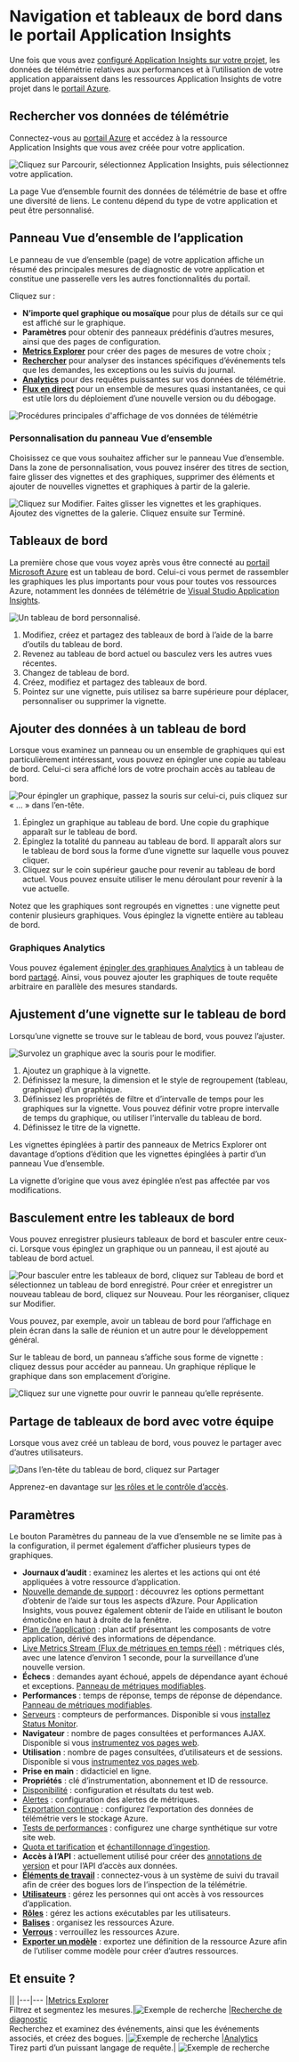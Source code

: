 <properties
	pageTitle="Utilisation du portail Application Insights"
	description="Mesures, recherche, tableaux de bord et paramètres dans Application Insights."
	services="application-insights"
    documentationCenter=""
	authors="alancameronwills"
	manager="douge"/>

<tags
	ms.service="application-insights"
	ms.workload="tbd"
	ms.tgt_pltfrm="ibiza"
	ms.devlang="multiple"
	ms.topic="article" 
	ms.date="07/30/2016"
	ms.author="awills"/>

# Navigation et tableaux de bord dans le portail Application Insights

Une fois que vous avez [configuré Application Insights sur votre projet](app-insights-overview.md), les données de télémétrie relatives aux performances et à l’utilisation de votre application apparaissent dans les ressources Application Insights de votre projet dans le [portail Azure](https://portal.azure.com).

## Rechercher vos données de télémétrie

Connectez-vous au [portail Azure](https://portal.azure.com) et accédez à la ressource Application Insights que vous avez créée pour votre application.

![Cliquez sur Parcourir, sélectionnez Application Insights, puis sélectionnez votre application.](./media/app-insights-dashboards/00-start.png)

La page Vue d’ensemble fournit des données de télémétrie de base et offre une diversité de liens. Le contenu dépend du type de votre application et peut être personnalisé.


## Panneau Vue d’ensemble de l’application

Le panneau de vue d’ensemble (page) de votre application affiche un résumé des principales mesures de diagnostic de votre application et constitue une passerelle vers les autres fonctionnalités du portail.

Cliquez sur :

* **N’importe quel graphique ou mosaïque** pour plus de détails sur ce qui est affiché sur le graphique.
* **Paramètres** pour obtenir des panneaux prédéfinis d’autres mesures, ainsi que des pages de configuration.
* [**Metrics Explorer**](app-insights-metrics-explorer.md) pour créer des pages de mesures de votre choix ;
* [**Rechercher**](app-insights-diagnostic-search.md) pour analyser des instances spécifiques d’événements tels que les demandes, les exceptions ou les suivis du journal.
* [**Analytics**](app-insights-analytics.md) pour des requêtes puissantes sur vos données de télémétrie.
* [**Flux en direct**](app-insights-metrics-explorer.md#live-stream) pour un ensemble de mesures quasi instantanées, ce qui est utile lors du déploiement d’une nouvelle version ou du débogage.


![Procédures principales d'affichage de vos données de télémétrie](./media/app-insights-dashboards/010-oview.png)


### Personnalisation du panneau Vue d’ensemble 

Choisissez ce que vous souhaitez afficher sur le panneau Vue d’ensemble. Dans la zone de personnalisation, vous pouvez insérer des titres de section, faire glisser des vignettes et des graphiques, supprimer des éléments et ajouter de nouvelles vignettes et graphiques à partir de la galerie.

![Cliquez sur Modifier. Faites glisser les vignettes et les graphiques. Ajoutez des vignettes de la galerie. Cliquez ensuite sur Terminé.](./media/app-insights-dashboards/020-customize.png)

## Tableaux de bord

La première chose que vous voyez après vous être connecté au [portail Microsoft Azure](https://portal.azure.com) est un tableau de bord. Celui-ci vous permet de rassembler les graphiques les plus importants pour vous pour toutes vos ressources Azure, notamment les données de télémétrie de [Visual Studio Application Insights](app-insights-overview.md).
 

![Un tableau de bord personnalisé.](./media/app-insights-dashboards/31.png)


1. Modifiez, créez et partagez des tableaux de bord à l’aide de la barre d’outils du tableau de bord.
2. Revenez au tableau de bord actuel ou basculez vers les autres vues récentes.
3. Changez de tableau de bord.
4. Créez, modifiez et partagez des tableaux de bord.
5. Pointez sur une vignette, puis utilisez sa barre supérieure pour déplacer, personnaliser ou supprimer la vignette.

## Ajouter des données à un tableau de bord

Lorsque vous examinez un panneau ou un ensemble de graphiques qui est particulièrement intéressant, vous pouvez en épingler une copie au tableau de bord. Celui-ci sera affiché lors de votre prochain accès au tableau de bord.

![Pour épingler un graphique, passez la souris sur celui-ci, puis cliquez sur « ... » dans l’en-tête.](./media/app-insights-dashboards/33.png)

1. Épinglez un graphique au tableau de bord. Une copie du graphique apparaît sur le tableau de bord.
2. Épinglez la totalité du panneau au tableau de bord. Il apparaît alors sur le tableau de bord sous la forme d’une vignette sur laquelle vous pouvez cliquer.
3. Cliquez sur le coin supérieur gauche pour revenir au tableau de bord actuel. Vous pouvez ensuite utiliser le menu déroulant pour revenir à la vue actuelle.

Notez que les graphiques sont regroupés en vignettes : une vignette peut contenir plusieurs graphiques. Vous épinglez la vignette entière au tableau de bord.

### Graphiques Analytics

Vous pouvez également [épingler des graphiques Analytics](app-insights-analytics-using.md#pin-to-dashboard) à un tableau de bord [partagé](#share-dashboards-with-your-team). Ainsi, vous pouvez ajouter les graphiques de toute requête arbitraire en parallèle des mesures standards.

## Ajustement d’une vignette sur le tableau de bord

Lorsqu’une vignette se trouve sur le tableau de bord, vous pouvez l’ajuster.

![Survolez un graphique avec la souris pour le modifier.](./media/app-insights-dashboards/36.png)

1. Ajoutez un graphique à la vignette.
2. Définissez la mesure, la dimension et le style de regroupement (tableau, graphique) d’un graphique.
3. Définissez les propriétés de filtre et d’intervalle de temps pour les graphiques sur la vignette. Vous pouvez définir votre propre intervalle de temps du graphique, ou utiliser l’intervalle du tableau de bord.
4. Définissez le titre de la vignette.

Les vignettes épinglées à partir des panneaux de Metrics Explorer ont davantage d’options d’édition que les vignettes épinglées à partir d’un panneau Vue d’ensemble.

La vignette d’origine que vous avez épinglée n’est pas affectée par vos modifications.


## Basculement entre les tableaux de bord

Vous pouvez enregistrer plusieurs tableaux de bord et basculer entre ceux-ci. Lorsque vous épinglez un graphique ou un panneau, il est ajouté au tableau de bord actuel.

![Pour basculer entre les tableaux de bord, cliquez sur Tableau de bord et sélectionnez un tableau de bord enregistré. Pour créer et enregistrer un nouveau tableau de bord, cliquez sur Nouveau. Pour les réorganiser, cliquez sur Modifier.](./media/app-insights-dashboards/32.png)

Vous pouvez, par exemple, avoir un tableau de bord pour l’affichage en plein écran dans la salle de réunion et un autre pour le développement général.


Sur le tableau de bord, un panneau s’affiche sous forme de vignette : cliquez dessus pour accéder au panneau. Un graphique réplique le graphique dans son emplacement d’origine.

![Cliquez sur une vignette pour ouvrir le panneau qu’elle représente.](./media/app-insights-dashboards/35.png)


## Partage de tableaux de bord avec votre équipe

Lorsque vous avez créé un tableau de bord, vous pouvez le partager avec d’autres utilisateurs.

![Dans l’en-tête du tableau de bord, cliquez sur Partager](./media/app-insights-dashboards/41.png)

Apprenez-en davantage sur [les rôles et le contrôle d’accès](app-insights-resources-roles-access-control.md).

## Paramètres

Le bouton Paramètres du panneau de la vue d’ensemble ne se limite pas à la configuration, il permet également d’afficher plusieurs types de graphiques.

* **Journaux d’audit** : examinez les alertes et les actions qui ont été appliquées à votre ressource d’application.
* [Nouvelle demande de support](app-insights-get-dev-support.md) : découvrez les options permettant d’obtenir de l’aide sur tous les aspects d’Azure. Pour Application Insights, vous pouvez également obtenir de l’aide en utilisant le bouton émoticône en haut à droite de la fenêtre.
* [Plan de l’application](app-insights-dependencies.md#application-map) : plan actif présentant les composants de votre application, dérivé des informations de dépendance.
* [Live Metrics Stream (Flux de métriques en temps réel)](app-insights-metrics-explorer.md#live-metrics-stream) : métriques clés, avec une latence d’environ 1 seconde, pour la surveillance d’une nouvelle version.
* **Échecs** : demandes ayant échoué, appels de dépendance ayant échoué et exceptions. [Panneau de métriques modifiables](app-insights-metrics-explorer.md).
* **Performances** : temps de réponse, temps de réponse de dépendance. [Panneau de métriques modifiables](app-insights-metrics-explorer.md).
* [Serveurs](app-insights-web-monitor-performance.md) : compteurs de performances. Disponible si vous [installez Status Monitor](app-insights-monitor-performance-live-website-now.md).
* **Navigateur** : nombre de pages consultées et performances AJAX. Disponible si vous [instrumentez vos pages web](app-insights-javascript.md).
* **Utilisation** : nombre de pages consultées, d’utilisateurs et de sessions. Disponible si vous [instrumentez vos pages web](app-insights-javascript.md).
* **Prise en main** : didacticiel en ligne.
* **Propriétés** : clé d’instrumentation, abonnement et ID de ressource.
* [Disponibilité](app-insights-monitor-web-app-availability.md) : configuration et résultats du test web.
* [Alertes](app-insights-alerts.md) : configuration des alertes de métriques.
* [Exportation continue](app-insights-export-telemetry.md) : configurez l’exportation des données de télémétrie vers le stockage Azure.
* [Tests de performances](app-insights-monitor-web-app-availability.md#performance-tests) : configurez une charge synthétique sur votre site web.
* [Quota et tarification](app-insights-pricing.md) et [échantillonnage d’ingestion](app-insights-sampling.md).
* **Accès à l’API** : actuellement utilisé pour créer des [annotations de version](app-insights-annotations.md) et pour l’API d’accès aux données.
* [**Éléments de travail**](app-insights-diagnostic-search.md#create-work-item) : connectez-vous à un système de suivi du travail afin de créer des bogues lors de l’inspection de la télémétrie.
* [**Utilisateurs**](app-insights-resources-roles-access-control.md) : gérez les personnes qui ont accès à vos ressources d’application.
* [**Rôles**](app-insights-resources-roles-access-control.md) : gérez les actions exécutables par les utilisateurs.
* [**Balises**](..\resource-group-using-tags.md) : organisez les ressources Azure.
* [**Verrous**](..\resource-group-lock-resources.md) : verrouillez les ressources Azure.
* [**Exporter un modèle**](app-insights-powershell.md) : exportez une définition de la ressource Azure afin de l’utiliser comme modèle pour créer d’autres ressources.

## Et ensuite ?

||
|---|---
|[Metrics Explorer](app-insights-metrics-explorer.md)<br/>Filtrez et segmentez les mesures.|![Exemple de recherche](./media/app-insights-dashboards/64.png)
|[Recherche de diagnostic](app-insights-diagnostic-search.md)<br/>Recherchez et examinez des événements, ainsi que les événements associés, et créez des bogues. |![Exemple de recherche](./media/app-insights-dashboards/61.png)
|[Analytics](app-insights-analytics.md)<br/>Tirez parti d’un puissant langage de requête.| ![Exemple de recherche](./media/app-insights-dashboards/63.png)

<!---HONumber=AcomDC_0817_2016-->